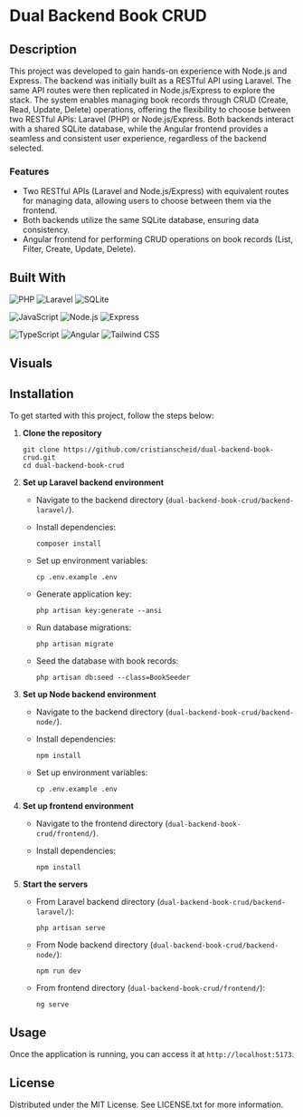 # Dual Backend Book CRUD

## Description

This project was developed to gain hands-on experience with Node.js and Express. The backend was initially built as a RESTful API using Laravel. The same API routes were then replicated in Node.js/Express to explore the stack. The system enables managing book records through CRUD (Create, Read, Update, Delete) operations, offering the flexibility to choose between two RESTful APIs: Laravel (PHP) or Node.js/Express. Both backends interact with a shared SQLite database, while the Angular frontend provides a seamless and consistent user experience, regardless of the backend selected.

### Features

- Two RESTful APIs (Laravel and Node.js/Express) with equivalent routes for managing data, allowing users to choose between them via the frontend.
- Both backends utilize the same SQLite database, ensuring data consistency.
- Angular frontend for performing CRUD operations on book records (List, Filter, Create, Update, Delete).

## Built With

![PHP][php-badge]
![Laravel][laravel-badge]
![SQLite][sqlite-badge]

![JavaScript][javascript-badge]
![Node.js][nodejs-badge]
![Express][express-badge]

![TypeScript][typescript-badge]
![Angular][angular-badge]
![Tailwind CSS][tailwindcss-badge]

## Visuals

## Installation

To get started with this project, follow the steps below:

1. **Clone the repository**

   ```
   git clone https://github.com/cristianscheid/dual-backend-book-crud.git
   cd dual-backend-book-crud
   ```

2. **Set up Laravel backend environment**

   - Navigate to the backend directory (`dual-backend-book-crud/backend-laravel/`).
   - Install dependencies:

     ```
     composer install
     ```

   - Set up environment variables:

     ```
     cp .env.example .env
     ```

   - Generate application key:

     ```
     php artisan key:generate --ansi
     ```

   - Run database migrations:

     ```
     php artisan migrate
     ```

   - Seed the database with book records:

     ```
     php artisan db:seed --class=BookSeeder
     ```

3. **Set up Node backend environment**

   - Navigate to the backend directory (`dual-backend-book-crud/backend-node/`).
   - Install dependencies:

     ```
     npm install
     ```

   - Set up environment variables:

     ```
     cp .env.example .env
     ```

4. **Set up frontend environment**

   - Navigate to the frontend directory (`dual-backend-book-crud/frontend/`).
   - Install dependencies:

     ```
     npm install
     ```

5. **Start the servers**

   - From Laravel backend directory (`dual-backend-book-crud/backend-laravel/`):

     ```
     php artisan serve
     ```

   - From Node backend directory (`dual-backend-book-crud/backend-node/`):

     ```
     npm run dev
     ```

   - From frontend directory (`dual-backend-book-crud/frontend/`):

     ```
     ng serve
     ```

## Usage

Once the application is running, you can access it at `http://localhost:5173`.

## License

Distributed under the MIT License. See LICENSE.txt for more information.

<!-- Badges for 'Built With' section -->

[php-badge]: https://img.shields.io/badge/PHP-8.4-gray?style=for-the-badge&logo=php&logoColor=white
[laravel-badge]: https://img.shields.io/badge/Laravel-12.3-gray?style=for-the-badge&logo=laravel&logoColor=white
[sqlite-badge]: https://img.shields.io/badge/SQLite-3.37-gray?style=for-the-badge&logo=sqlite&logoColor=white
[javascript-badge]: https://img.shields.io/badge/JavaScript-ES6-gray?style=for-the-badge&logo=javascript&logoColor=white
[nodejs-badge]: https://img.shields.io/badge/Node.js-22.14-gray?style=for-the-badge&logo=node.js&logoColor=white
[express-badge]: https://img.shields.io/badge/Express-4.21-gray?style=for-the-badge&logo=express&logoColor=white
[typescript-badge]: https://img.shields.io/badge/TypeScript-5.4-gray?style=for-the-badge&logo=typescript&logoColor=white
[angular-badge]: https://img.shields.io/badge/Angular-17.3-gray?style=for-the-badge&logo=angular&logoColor=white
[tailwindcss-badge]: https://img.shields.io/badge/Tailwind%20CSS-3.4-gray?style=for-the-badge&logo=tailwindcss&logoColor=white
